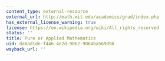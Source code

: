 ```yaml
---
content_type: external-resource
external_url: http://math.mit.edu/academics/grad/index.php
has_external_license_warning: true
license: https://en.wikipedia.org/wiki/All_rights_reserved
status: ''
title: Pure or Applied Mathematics
uid: da8ad1de-f446-4e2d-9062-9064ba569d98
wayback_url: ''
---
```

